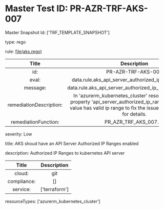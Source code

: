 



# Master Test ID: PR-AZR-TRF-AKS-007


Master Snapshot Id: ['TRF_TEMPLATE_SNAPSHOT']

type: rego

rule: [file(aks.rego)]  
  
  
  
  

|Title|Description|
| :---: | :---: |
|id: |PR-AZR-TRF-AKS-007|
|eval: |data.rule.aks_api_server_authorized_ip_range_enabled|
|message: |data.rule.aks_api_server_authorized_ip_range_enabled_err|
|remediationDescription: |In 'azurerm_kubernetes_cluster' resource, make sure property 'api_server_authorized_ip_ranges' exist and its value has valid ip range to fix the issue. Please visit <a href='https://registry.terraform.io/providers/hashicorp/azurerm/latest/docs/resources/kubernetes_cluster#api_server_authorized_ip_ranges' target='_blank'>here</a> for details.|
|remediationFunction: |PR_AZR_TRF_AKS_007.py|


severity: Low

title: AKS shoud have an API Server Authorized IP Ranges enabled

description: Authorized IP Ranges to kubernetes API server  
  
  

|Title|Description|
| :---: | :---: |
|cloud: |git|
|compliance: |[]|
|service: |['terraform']|


resourceTypes: ['azurerm_kubernetes_cluster']


[file(aks.rego)]: https://github.com/prancer-io/prancer-compliance-test/tree/master/azure/terraform/aks.rego
